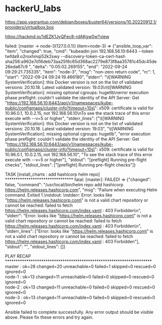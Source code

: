 # hackerU_labs

https://app.vagrantup.com/debian/boxes/buster64/versions/10.20220912.1/providers/virtualbox.box

https://hackmd.io/1dEZK1JyQFec8-rdAKgw0w?view

failed: [master -> node-3(127.0.0.1)] (item=node-3) => {"ansible_loop_var": "item", "changed": true, "cmd": "kubeadm join 192.168.56.10:6443 --token twfda9.o2roxhmqi52k2swy     --discovery-token-ca-cert-hash sha256:a962e7d16deb73aa25f8c65d368ac2279e873f8aa35781c45dc45de26eda67c9 ", "delta": "0:05:02.269155", "end": "2022-09-24 09:29:21.735335", "item": "node-3", "msg": "non-zero return code", "rc": 1, "start": "2022-09-24 09:24:19.466180", "stderr": "\t[WARNING SystemVerification]: this Docker version is not on the list of validated versions: 20.10.18. Latest validated version: 19.03\n\t[WARNING SystemVerification]: missing optional cgroups: hugetlb\nerror execution phase preflight: couldn't validate the identity of the API Server: Get \"https://192.168.56.10:6443/api/v1/namespaces/kube-public/configmaps/cluster-info?timeout=10s\": x509: certificate is valid for 10.96.0.1, 10.0.2.15, not 192.168.56.10\nTo see the stack trace of this error execute with --v=5 or higher", "stderr_lines": ["\t[WARNING SystemVerification]: this Docker version is not on the list of validated versions: 20.10.18. Latest validated version: 19.03", "\t[WARNING SystemVerification]: missing optional cgroups: hugetlb", "error execution phase preflight: couldn't validate the identity of the API Server: Get \"https://192.168.56.10:6443/api/v1/namespaces/kube-public/configmaps/cluster-info?timeout=10s\": x509: certificate is valid for 10.96.0.1, 10.0.2.15, not 192.168.56.10", "To see the stack trace of this error execute with --v=5 or higher"], "stdout": "[preflight] Running pre-flight checks", "stdout_lines": ["[preflight] Running pre-flight checks"]}



TASK [install_charts : add hashicorp helm repo] ********************************
fatal: [master]: FAILED! => {"changed": false, "command": "/usr/local/bin/helm repo add hashicorp https://helm.releases.hashicorp.com", "msg": "Failure when executing Helm command. Exited 1.\nstdout: \nstderr: Error: looks like \"https://helm.releases.hashicorp.com\" is not a valid chart repository or cannot be reached: failed to fetch https://helm.releases.hashicorp.com/index.yaml : 403 Forbidden\n", "stderr": "Error: looks like \"https://helm.releases.hashicorp.com\" is not a valid chart repository or cannot be reached: failed to fetch https://helm.releases.hashicorp.com/index.yaml : 403 Forbidden\n", "stderr_lines": ["Error: looks like \"https://helm.releases.hashicorp.com\" is not a valid chart repository or cannot be reached: failed to fetch https://helm.releases.hashicorp.com/index.yaml : 403 Forbidden"], "stdout": "", "stdout_lines": []}

PLAY RECAP *********************************************************************
master                     : ok=28   changed=20   unreachable=0    failed=1    skipped=0    rescued=0    ignored=0   
node-1                     : ok=13   changed=11   unreachable=0    failed=0    skipped=0    rescued=0    ignored=0   
node-2                     : ok=13   changed=11   unreachable=0    failed=0    skipped=0    rescued=0    ignored=0   
node-3                     : ok=13   changed=11   unreachable=0    failed=0    skipped=0    rescued=0    ignored=0   

Ansible failed to complete successfully. Any error output should be
visible above. Please fix these errors and try again.
